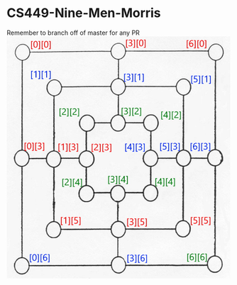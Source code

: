 # CS449-Nine-Men-Morris
Remember to branch off of master for any PR
![](https://github.com/StrainedQuacking/CS449-Nine-Men-Morris/blob/master/coordinate-graph.jpg)
